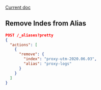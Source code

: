 
[Current doc](https://www.elastic.co/guide/en/elasticsearch/reference/current/indices-aliases.html)

## Remove Indes from Alias

```json
POST /_aliases?pretty
{
  "actions": [
    {
      "remove": {
        "index": "proxy-utm-2020.06.03",
        "alias": "proxy-logs"
      }
    }
  ]
}
```
